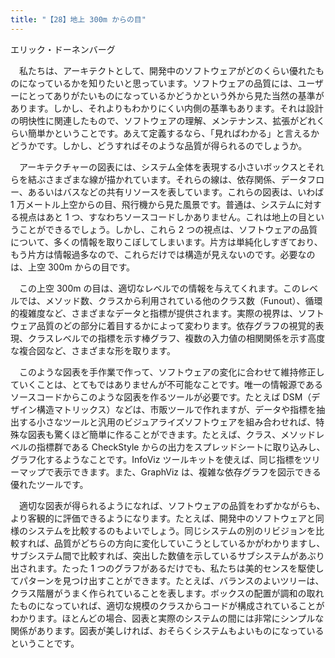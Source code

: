```yaml
---
title: "【28】地上 300m からの目"
---
```



エリック・ドーネンバーグ


　私たちは、アーキテクトとして、開発中のソフトウェアがどのくらい優れたものになっているかを知りたいと思っています。ソフトウェアの品質には、ユーザーにとってありがたいものになっているかどうかという外から見た当然の基準があります。しかし、それよりもわかりにくい内側の基準もあります。それは設計の明快性に関連したもので、ソフトウェアの理解、メンテナンス、拡張がどれくらい簡単かということです。あえて定義するなら、「見ればわかる」と言えるかどうかです。しかし、どうすればそのような品質が得られるのでしょうか。

　アーキテクチャーの図表には、システム全体を表現する小さいボックスとそれらを結ぶさまざまな線が描かれています。それらの線は、依存関係、データフロー、あるいはバスなどの共有リソースを表しています。これらの図表は、いわば 1 万メートル上空からの目、飛行機から見た風景です。普通は、システムに対する視点はあと 1 つ、すなわちソースコードしかありません。これは地上の目ということができるでしょう。しかし、これら 2 つの視点は、ソフトウェアの品質について、多くの情報を取りこぼしてしまいます。片方は単純化しすぎており、もう片方は情報過多なので、これらだけでは構造が見えないのです。必要なのは、上空 300m からの目です。

　この上空 300m の目は、適切なレベルでの情報を与えてくれます。このレベルでは、メソッド数、クラスから利用されている他のクラス数（Funout）、循環的複雑度など、さまざまなデータと指標が提供されます。実際の視界は、ソフトウェア品質のどの部分に着目するかによって変わります。依存グラフの視覚的表現、クラスレベルでの指標を示す棒グラフ、複数の入力値の相関関係を示す高度な複合図など、さまざまな形を取ります。

　このような図表を手作業で作って、ソフトウェアの変化に合わせて維持修正していくことは、とてもではありませんが不可能なことです。唯一の情報源であるソースコードからこのような図表を作るツールが必要です。たとえば DSM（デザイン構造マトリックス）などは、市販ツールで作れますが、データや指標を抽出する小さなツールと汎用のビジュアライズソフトウェアを組み合わせれば、特殊な図表も驚くほど簡単に作ることができます。たとえば、クラス、メソッドレベルの指標群である CheckStyle からの出力をスプレッドシートに取り込みし、グラフ化するようなことです。InfoViz ツールキットを使えば、同じ指標をツリーマップで表示できます。また、GraphViz は、複雑な依存グラフを図示できる優れたツールです。

　適切な図表が得られるようになれば、ソフトウェアの品質をわずかながらも、より客観的に評価できるようになります。たとえば、開発中のソフトウェアと同様のシステムを比較するのもよいでしょう。同じシステムの別のリビジョンを比較すれば、品質がどちらの方向に変化していこうとしているかがわかりますし、サブシステム間で比較すれば、突出した数値を示しているサブシステムがあぶり出されます。たった 1 つのグラフがあるだけでも、私たちは美的センスを駆使してパターンを見つけ出すことができます。たとえば、バランスのよいツリーは、クラス階層がうまく作られていることを表します。ボックスの配置が調和の取れたものになっていれば、適切な規模のクラスからコードが構成されていることがわかります。ほとんどの場合、図表と実際のシステムの間には非常にシンプルな関係があります。図表が美しければ、おそらくシステムもよいものになっているということです。
